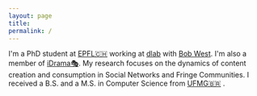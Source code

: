 ```yaml
---
layout: page
title: 
permalink: /
---
```


I'm a PhD student at [EPFL🇨🇭][epfl] working at [dlab][dlab] with [Bob West][bob]. 
I'm also a member of [iDrama🎭][idrama].
My research focuses on the dynamics of content creation and consumption in Social Networks and Fringe Communities.
I received a B.S. and a M.S. in Computer Science from [UFMG🇧🇷][dcc] . 

[epfl]: https://www.epfl.ch/en/
[bob]: https://dlab.epfl.ch/people/west/
[dcc]: http://www.dcc.ufmg.br/dcc/	
[dlab]: https://dlab.epfl.ch/people/
[idrama]: https://twitter.com/iDRAMALab

